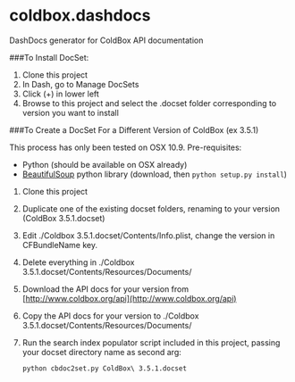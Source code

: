 coldbox.dashdocs
================

DashDocs generator for ColdBox API documentation

###To Install DocSet:

1. Clone this project
2. In Dash, go to Manage DocSets
3. Click (+) in lower left
4. Browse to this project and select the .docset folder corresponding to version you want to install

###To Create a DocSet For a Different Version of ColdBox (ex 3.5.1)

This process has only been tested on OSX 10.9. Pre-requisites:

- Python (should be available on OSX already)
- [BeautifulSoup](http://www.crummy.com/software/BeautifulSoup/) python library (download, then `python setup.py install`)

1. Clone this project
2. Duplicate one of the existing docset folders, renaming to your version (ColdBox 3.5.1.docset)
3. Edit ./Coldbox 3.5.1.docset/Contents/Info.plist, change the version in CFBundleName key.
4. Delete everything in ./Coldbox 3.5.1.docset/Contents/Resources/Documents/
5. Download the API docs for your version from [http://www.coldbox.org/api](http://www.coldbox.org/api)
6. Copy the API docs for your version to ./Coldbox 3.5.1.docset/Contents/Resources/Documents/
7. Run the search index populator script included in this project, passing your docset directory name as second arg: 

	`python cbdoc2set.py ColdBox\ 3.5.1.docset`

